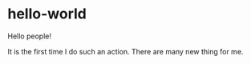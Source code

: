 # hello-world

Hello people!

It is the first time I do such an action.
There are many new thing for me.
